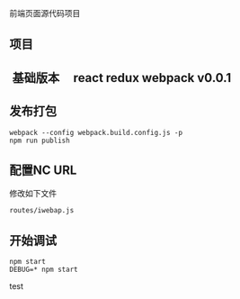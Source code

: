 前端页面源代码项目
## 项目
##  基础版本     react  redux  webpack   v0.0.1

## 发布打包

```
webpack --config webpack.build.config.js -p
npm run publish
```

## 配置NC URL

修改如下文件

```
routes/iwebap.js
```

## 开始调试

```
npm start
DEBUG=* npm start
```

test
